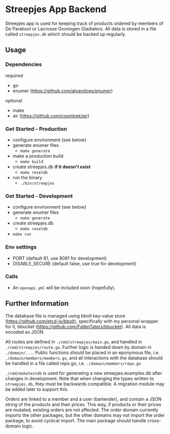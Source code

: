 # Streepjes App Backend

Streepjes app is used for keeping track of products ordered by members of De Parabool or Lacrosse Groningen Gladiators. All data is stored in a file called `streepjes.db` which should be backed up regularly.

## Usage
### Dependencies
required
- go
- enumer (https://github.com/alvaroloes/enumer)

optional
- make
- air (https://github.com/cosmtrek/air)

### Get Started - Production
- configure environment (see below)
- generate enumer files
    - `make generate`
- make a production build
    - `make build`
- create streepjes.db **if it doesn't exist**
    - `make resetdb`
- run the binary
    - `./bin/streepjes`

### Get Started - Development
- configure environment (see below)
- generate enumer files
    - `make generate`
- create streepjes.db
    - `make resetdb`
- `make run`

### Env settings
- PORT (default 81, use 8081 for development)
- DISABLE_SECURE (default false, use true for development)

### Calls
- An `openapi.yml` will be included soon (hopefully).

## Further Information
The database file is managed using bbolt key-value sture (https://github.com/etcd-io/bbolt), specifically with my personal wrapper for it, bbucket (https://github.com/FallenTaters/bbucket). All data is encoded as JSON.

All routes are defined in `./cmd/streepjes/main.go`, and handled in `./cmd/streepjes/route.go`. Further logic is handed down by domain in `./domain/...`. Public functions should be placed in an eponymous file, i.e. `./domain/members/members.go`, and all interactions with the database should be handled in a file called repo.go, i.e. `./domain/members/repo.go`

`./cmd/maketestdb` is used for generating a new streepjes.examples.db after changes in development. Note that when changing the types written to `streepjes.db`, they must be backwards compatible. A migration module may be added later to support this.

Orders are linked to a member and a user (bartender), and contain a JSON string of the products and their prices. This way, if products or their prices are mutated, existing orders are not affected. The order domain currently imports the other packages, but the other domains may not import the order package, to avoid cyclical import. The main package should handle cross-domain logic.